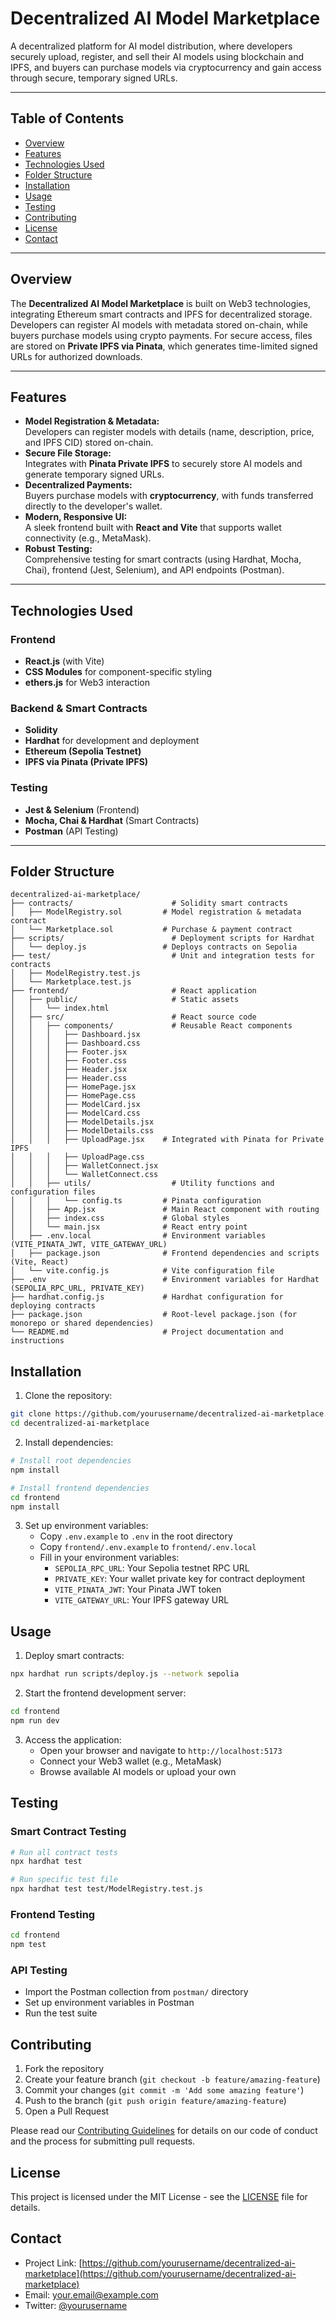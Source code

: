 # Decentralized AI Model Marketplace

A decentralized platform for AI model distribution, where developers securely upload, register, and sell their AI models using blockchain and IPFS, and buyers can purchase models via cryptocurrency and gain access through secure, temporary signed URLs.

---

## Table of Contents
- [Overview](#overview)
- [Features](#features)
- [Technologies Used](#technologies-used)
- [Folder Structure](#folder-structure)
- [Installation](#installation)
- [Usage](#usage)
- [Testing](#testing)
- [Contributing](#contributing)
- [License](#license)
- [Contact](#contact)

---

## Overview

The **Decentralized AI Model Marketplace** is built on Web3 technologies, integrating Ethereum smart contracts and IPFS for decentralized storage. Developers can register AI models with metadata stored on-chain, while buyers purchase models using crypto payments. For secure access, files are stored on **Private IPFS via Pinata**, which generates time-limited signed URLs for authorized downloads.

---

## Features

- **Model Registration & Metadata:**  
  Developers can register models with details (name, description, price, and IPFS CID) stored on-chain.
- **Secure File Storage:**  
  Integrates with **Pinata Private IPFS** to securely store AI models and generate temporary signed URLs.
- **Decentralized Payments:**  
  Buyers purchase models with **cryptocurrency**, with funds transferred directly to the developer's wallet.
- **Modern, Responsive UI:**  
  A sleek frontend built with **React and Vite** that supports wallet connectivity (e.g., MetaMask).
- **Robust Testing:**  
  Comprehensive testing for smart contracts (using Hardhat, Mocha, Chai), frontend (Jest, Selenium), and API endpoints (Postman).

---

## Technologies Used

### Frontend
- **React.js** (with Vite)
- **CSS Modules** for component-specific styling
- **ethers.js** for Web3 interaction

### Backend & Smart Contracts
- **Solidity**
- **Hardhat** for development and deployment
- **Ethereum (Sepolia Testnet)**
- **IPFS via Pinata (Private IPFS)**

### Testing
- **Jest & Selenium** (Frontend)
- **Mocha, Chai & Hardhat** (Smart Contracts)
- **Postman** (API Testing)

---

## Folder Structure
```
decentralized-ai-marketplace/
├── contracts/                      # Solidity smart contracts
│   ├── ModelRegistry.sol         # Model registration & metadata contract
│   └── Marketplace.sol           # Purchase & payment contract
├── scripts/                        # Deployment scripts for Hardhat
│   └── deploy.js                 # Deploys contracts on Sepolia
├── test/                           # Unit and integration tests for contracts
│   ├── ModelRegistry.test.js     
│   └── Marketplace.test.js       
├── frontend/                       # React application
│   ├── public/                     # Static assets
│   │   └── index.html            
│   ├── src/                        # React source code
│   │   ├── components/             # Reusable React components
│   │   │   ├── Dashboard.jsx     
│   │   │   ├── Dashboard.css     
│   │   │   ├── Footer.jsx        
│   │   │   ├── Footer.css        
│   │   │   ├── Header.jsx        
│   │   │   ├── Header.css        
│   │   │   ├── HomePage.jsx      
│   │   │   ├── HomePage.css      
│   │   │   ├── ModelCard.jsx     
│   │   │   ├── ModelCard.css     
│   │   │   ├── ModelDetails.jsx  
│   │   │   ├── ModelDetails.css  
│   │   │   ├── UploadPage.jsx    # Integrated with Pinata for Private IPFS
│   │   │   ├── UploadPage.css    
│   │   │   ├── WalletConnect.jsx 
│   │   │   └── WalletConnect.css
│   │   ├── utils/                  # Utility functions and configuration files
│   │   │   └── config.ts         # Pinata configuration
│   │   ├── App.jsx               # Main React component with routing
│   │   ├── index.css             # Global styles
│   │   └── main.jsx              # React entry point
│   ├── .env.local                # Environment variables (VITE_PINATA_JWT, VITE_GATEWAY_URL)
│   ├── package.json              # Frontend dependencies and scripts (Vite, React)
│   └── vite.config.js            # Vite configuration file
├── .env                          # Environment variables for Hardhat (SEPOLIA_RPC_URL, PRIVATE_KEY)
├── hardhat.config.js             # Hardhat configuration for deploying contracts
├── package.json                  # Root-level package.json (for monorepo or shared dependencies)
└── README.md                     # Project documentation and instructions
```

## Installation

1. Clone the repository:
```bash
git clone https://github.com/yourusername/decentralized-ai-marketplace.git
cd decentralized-ai-marketplace
```

2. Install dependencies:
```bash
# Install root dependencies
npm install

# Install frontend dependencies
cd frontend
npm install
```

3. Set up environment variables:
   - Copy `.env.example` to `.env` in the root directory
   - Copy `frontend/.env.example` to `frontend/.env.local`
   - Fill in your environment variables:
     - `SEPOLIA_RPC_URL`: Your Sepolia testnet RPC URL
     - `PRIVATE_KEY`: Your wallet private key for contract deployment
     - `VITE_PINATA_JWT`: Your Pinata JWT token
     - `VITE_GATEWAY_URL`: Your IPFS gateway URL

## Usage

1. Deploy smart contracts:
```bash
npx hardhat run scripts/deploy.js --network sepolia
```

2. Start the frontend development server:
```bash
cd frontend
npm run dev
```

3. Access the application:
   - Open your browser and navigate to `http://localhost:5173`
   - Connect your Web3 wallet (e.g., MetaMask)
   - Browse available AI models or upload your own

## Testing

### Smart Contract Testing
```bash
# Run all contract tests
npx hardhat test

# Run specific test file
npx hardhat test test/ModelRegistry.test.js
```

### Frontend Testing
```bash
cd frontend
npm test
```

### API Testing
- Import the Postman collection from `postman/` directory
- Set up environment variables in Postman
- Run the test suite

## Contributing

1. Fork the repository
2. Create your feature branch (`git checkout -b feature/amazing-feature`)
3. Commit your changes (`git commit -m 'Add some amazing feature'`)
4. Push to the branch (`git push origin feature/amazing-feature`)
5. Open a Pull Request

Please read our [Contributing Guidelines](CONTRIBUTING.md) for details on our code of conduct and the process for submitting pull requests.

## License

This project is licensed under the MIT License - see the [LICENSE](LICENSE) file for details.

## Contact

- Project Link: [https://github.com/yourusername/decentralized-ai-marketplace](https://github.com/yourusername/decentralized-ai-marketplace)
- Email: your.email@example.com
- Twitter: [@yourusername](https://twitter.com/yourusername)